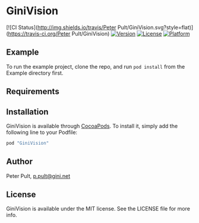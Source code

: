 # GiniVision

[![CI Status](http://img.shields.io/travis/Peter Pult/GiniVision.svg?style=flat)](https://travis-ci.org/Peter Pult/GiniVision)
[![Version](https://img.shields.io/cocoapods/v/GiniVision.svg?style=flat)](http://cocoapods.org/pods/GiniVision)
[![License](https://img.shields.io/cocoapods/l/GiniVision.svg?style=flat)](http://cocoapods.org/pods/GiniVision)
[![Platform](https://img.shields.io/cocoapods/p/GiniVision.svg?style=flat)](http://cocoapods.org/pods/GiniVision)

## Example

To run the example project, clone the repo, and run `pod install` from the Example directory first.

## Requirements

## Installation

GiniVision is available through [CocoaPods](http://cocoapods.org). To install
it, simply add the following line to your Podfile:

```ruby
pod "GiniVision"
```

## Author

Peter Pult, p.pult@gini.net

## License

GiniVision is available under the MIT license. See the LICENSE file for more info.
